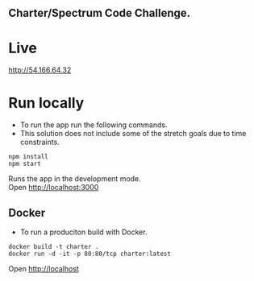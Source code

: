 ## Charter/Spectrum Code Challenge.


# Live
http://54.166.64.32


# Run locally

- To run the app run the following commands. 
- This solution does not include some of the stretch goals due to time constraints.

```
npm install
npm start
```

Runs the app in the development mode.\
Open [http://localhost:3000](http://localhost:3000)

## Docker

- To run a produciton build with Docker.

```
docker build -t charter .  
docker run -d -it -p 80:80/tcp charter:latest 
```

Open [http://localhost](http://localhost)
